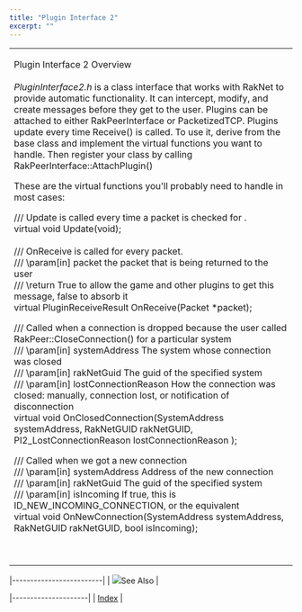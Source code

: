```yaml
---
title: "Plugin Interface 2"
excerpt: ""
---
```

<table>
<colgroup>
<col width="100%" />
</colgroup>
<tbody>
<tr class="odd">
<td align="left"><p><span class="RakNetBlueHeader">Plugin Interface 2 Overview</span><br /><br /> <em>PluginInterface2.h</em> is a class interface that works with RakNet to provide automatic functionality. It can intercept, modify, and create messages before they get to the user. Plugins can be attached to either RakPeerInterface or PacketizedTCP. Plugins update every time Receive() is called. To use it, derive from the base class and implement the virtual functions you want to handle. Then register your class by calling RakPeerInterface::AttachPlugin()</p>
<p>These are the virtual functions you'll probably need to handle in most cases:</p>
<p>/// Update is called every time a packet is checked for .<br /> virtual void Update(void);<br /><br /> /// OnReceive is called for every packet.<br /> /// \param[in] packet the packet that is being returned to the user<br /> /// \return True to allow the game and other plugins to get this message, false to absorb it<br /> virtual PluginReceiveResult OnReceive(Packet *packet);</p>
<p>/// Called when a connection is dropped because the user called RakPeer::CloseConnection() for a particular system<br /> /// \param[in] systemAddress The system whose connection was closed<br /> /// \param[in] rakNetGuid The guid of the specified system<br /> /// \param[in] lostConnectionReason How the connection was closed: manually, connection lost, or notification of disconnection<br /> virtual void OnClosedConnection(SystemAddress systemAddress, RakNetGUID rakNetGUID, PI2_LostConnectionReason lostConnectionReason );</p>
<p>/// Called when we got a new connection<br /> /// \param[in] systemAddress Address of the new connection<br /> /// \param[in] rakNetGuid The guid of the specified system<br /> /// \param[in] isIncoming If true, this is ID_NEW_INCOMING_CONNECTION, or the equivalent<br /> virtual void OnNewConnection(SystemAddress systemAddress, RakNetGUID rakNetGUID, bool isIncoming);</p>
<p><br /></p></td>
</tr>
</tbody>
</table>

|-------------------------|
| ![](spacer.gif)See Also |

|---------------------|
| [Index](index.html) |